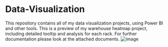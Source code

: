 # Data-Visualization
This repository contains all of my data visualization projects, using Power BI and other tools.
This is a preview of my warehouse heatmap project, including detailed tooltip and analysis for each rack.
For further documentation please look at the attached documents.
![image](https://github.com/mitty212/Data-Visualization/assets/57400701/d86ac17d-a3bd-41f5-8e1f-0d43da36c973)

